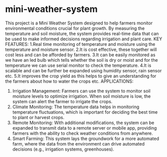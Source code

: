 # mini-weather-system
This project is a Mini Weather System designed to help farmers monitor environmental conditions crucial for plant growth. By measuring the temperature and soil moisture, the system provides real-time data that can be used to make informed decisions regarding irrigation and plant care.
KEY FEATURES:
1.Real time monitoring of temperature and moisture using the temperature and moisture sensor.
2.It is cost effective, these together will cost less and can be afforded by farmers.
3.It can be easily monitored as we have an led bulb which tells whether the soil is dry or moist and for the temperature we can use serial monitor to check the temperature.
4.It is scalable and can be further be expanded using humidity sensor, rain sensor etc.
5.It improves the crop yield as this helps to give an understanding for the farmers about how to water the crops etc.
APPLICATIONS:
1.	Irrigation Management: Farmers can use the system to monitor soil moisture levels to optimize irrigation. When soil moisture is low, the system can alert the farmer to irrigate the crops.
2.	Climate Monitoring: The temperature data helps in monitoring temperature fluctuations, which is important for deciding the best time to plant or harvest crops.
3.	Remote Monitoring: With additional modifications, the system can be expanded to transmit data to a remote server or mobile app, providing farmers with the ability to check weather conditions from anywhere.
4.	Smart Farming: This system lays the groundwork for a more automated farm, where the data from the environment can drive automated decisions (e.g., irrigation systems, greenhouses).

